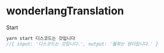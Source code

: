 # wonderlangTranslation

Start 

```js
yarn start 디스코드는 갓입니다
//{ input: '디스코드는 갓입니다.', output: '불화는 원더입니다.' }
```
